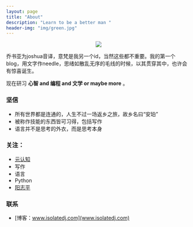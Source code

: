 ```yaml
---
layout: page
title: "About"
description: "Learn to be a better man "
header-img: "img/green.jpg"
---
```



<center>
    <p><img src="https://images.unsplash.com/photo-1456318019777-ccdc4d5b2396?ixlib=rb-0.3.5&q=80&fm=jpg&crop=entropy&w=1080&fit=max&s=492cfe578dbef84edfd66c0dc536ffde" align="center"></p>
</center>

乔书亚为joshua音译，意梵是我另一个id，当然这些都不重要。我的第一个blog，用文字作needle，思绪如散乱无序的毛线的时候，以其贯穿其中，也许会有惊喜诞生。

现在研习 **心智 and 编程 and 文学 or maybe more** 。

### 坚信


- 所有世界都是连通的，人生不过一场返乡之旅，故乡名曰“安珀”
- 被称作技能的东西皆可习得，包括写作
- 语言并不是思考的外衣，而是思考本身


### 关注：


- [元认知](http://www.mesule.com/)
- 写作
- 语言
- Python
- [阳志平](http://www.yangzhiping.com/)



### 联系

- [博客：www.isolatedj.com](www.isolatedj.com)







